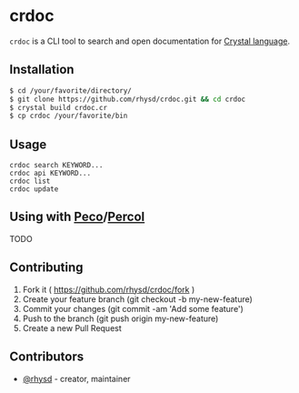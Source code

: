 crdoc
=======

`crdoc` is a CLI tool to search and open documentation for [Crystal language](https://github.com/manastech/crystal).

## Installation

```sh
$ cd /your/favorite/directory/
$ git clone https://github.com/rhysd/crdoc.git && cd crdoc
$ crystal build crdoc.cr
$ cp crdoc /your/favorite/bin
```

## Usage

```
crdoc search KEYWORD...
crdoc api KEYWORD...
crdoc list
crdoc update
```

## Using with [Peco](https://github.com/peco/peco)/[Percol](https://github.com/mooz/percol)

TODO

## Contributing

1. Fork it ( https://github.com/rhysd/crdoc/fork )
2. Create your feature branch (git checkout -b my-new-feature)
3. Commit your changes (git commit -am 'Add some feature')
4. Push to the branch (git push origin my-new-feature)
5. Create a new Pull Request

## Contributors

- [@rhysd](https://github.com/rhysd) - creator, maintainer
